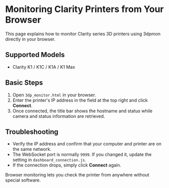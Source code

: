 # Monitoring Clarity Printers from Your Browser

This page explains how to monitor Clarity series 3D printers using 3dpmon directly in your browser.

## Supported Models
- Clarity K1 / K1C / K1A / K1 Max

## Basic Steps
1. Open `3dp_monitor.html` in your browser.
2. Enter the printer's IP address in the field at the top right and click **Connect**.
3. Once connected, the title bar shows the hostname and status while camera and status information are retrieved.

## Troubleshooting
- Verify the IP address and confirm that your computer and printer are on the same network.
- The WebSocket port is normally `9999`. If you changed it, update the setting in `dashboard_connection.js`.
- If the connection drops, simply click **Connect** again.

Browser monitoring lets you check the printer from anywhere without special software.
